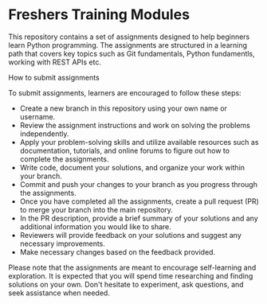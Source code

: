 # Freshers Training Modules

This repository contains a set of assignments designed to help beginners learn Python programming. The assignments are structured in a learning path that covers key topics such as Git fundamentals, Python fundamentls, working with REST APIs etc.

How to submit assignments

To submit assignments, learners are encouraged to follow these steps:

- Create a new branch in this repository using your own name or username.
- Review the assignment instructions and work on solving the problems independently.
- Apply your problem-solving skills and utilize available resources such as documentation, tutorials, and online forums to figure out how to complete the assignments.
- Write code, document your solutions, and organize your work within your branch.
- Commit and push your changes to your branch as you progress through the assignments.
- Once you have completed all the assignments, create a pull request (PR) to merge your branch into the main repository.
- In the PR description, provide a brief summary of your solutions and any additional information you would like to share.
- Reviewers will provide feedback on your solutions and suggest any necessary improvements.
- Make necessary changes based on the feedback provided.


Please note that the assignments are meant to encourage self-learning and exploration. It is expected that you will spend time researching and finding solutions on your own. Don't hesitate to experiment, ask questions, and seek assistance when needed.